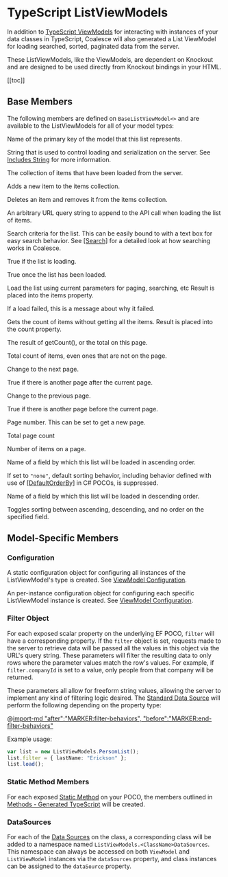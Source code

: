 

# TypeScript ListViewModels

In addition to [TypeScript ViewModels](/stacks/ko/client/view-model.md) for interacting with instances of your data classes in TypeScript, Coalesce will also generated a List ViewModel for loading searched, sorted, paginated data from the server.

These ListViewModels, like the ViewModels, are dependent on Knockout and are designed to be used directly from Knockout bindings in your HTML.

[[toc]]

## Base Members

The following members are defined on `BaseListViewModel<>` and are available to the ListViewModels for all of your model types:

<Prop def="modelKeyName: string" lang="ts" />

Name of the primary key of the model that this list represents.

<Prop def="includes: string" lang="ts" />

String that is used to control loading and serialization on the server. See [Includes String](/concepts/includes.md) for more information.
    

<Prop def="items: KnockoutObservableArray<TItem>" lang="ts" />

The collection of items that have been loaded from the server.

<Prop def="addNewItem: (): TItem" lang="ts" />

Adds a new item to the items collection.
    
<Prop def="deleteItem: (item: TItem): JQueryPromise<any>" lang="ts" />

Deletes an item and removes it from the items collection.


<Prop def="queryString: string" lang="ts" />

An arbitrary URL query string to append to the API call when loading the list of items.
    
<Prop def="search: KnockoutObservable<string>" lang="ts" />

Search criteria for the list. This can be easily bound to with a text box for easy search behavior. See [[Search]](/modeling/model-components/attributes/search.md) for a detailed look at how searching works in Coalesce.

    
<Prop def="isLoading: KnockoutObservable<boolean>" lang="ts" />

True if the list is loading.

<Prop def="isLoaded: KnockoutObservable<boolean>" lang="ts" />

True once the list has been loaded.
    
<Prop def="load: (callback?: any): JQueryPromise<any>" lang="ts" />

Load the list using current parameters for paging, searching, etc Result is placed into the items property.
    
<Prop def="message: KnockoutObservable<string>" lang="ts" />

If a load failed, this is a message about why it failed.
    

<Prop def="getCount: (callback?: any): JQueryPromise<any>" lang="ts" />

Gets the count of items without getting all the items. Result is placed into the count property.

<Prop def="count: KnockoutObservable<number>" lang="ts" />

The result of getCount(), or the total on this page.
    
<Prop def="totalCount: KnockoutObservable<number>" lang="ts" />

Total count of items, even ones that are not on the page.

    
<Prop def="nextPage: (): void" lang="ts" />

Change to the next page.
    
<Prop def="nextPageEnabled: KnockoutComputed<boolean>" lang="ts" />

True if there is another page after the current page.
    
<Prop def="previousPage: (): void" lang="ts" />

Change to the previous page.
    
<Prop def="previousPageEnabled: KnockoutComputed<boolean>" lang="ts" />

True if there is another page before the current page.
    
<Prop def="page: KnockoutObservable<number>" lang="ts" />

Page number. This can be set to get a new page.
    
<Prop def="pageCount: KnockoutObservable<number>" lang="ts" />

Total page count
    
<Prop def="pageSize: KnockoutObservable<number>" lang="ts" />

Number of items on a page.

<Prop def="orderBy: KnockoutObservable<string>" lang="ts" />

Name of a field by which this list will be loaded in ascending order.

If set to `"none"`, default sorting behavior, including behavior defined with use of [[DefaultOrderBy]](/modeling/model-components/attributes/default-order-by.md) in C# POCOs, is suppressed.
    
<Prop def="orderByDescending: KnockoutObservable<string>" lang="ts" />

Name of a field by which this list will be loaded in descending order.
    
<Prop def="orderByToggle: (field: string): void" lang="ts" />

Toggles sorting between ascending, descending, and no order on the specified field.
        

## Model-Specific Members

### Configuration

<Prop def="static coalesceConfig: Coalesce.ListViewModelConfiguration<PersonList, ViewModels.Person>" lang="ts" />

A static configuration object for configuring all instances of the ListViewModel's type is created. See [ViewModel Configuration](/stacks/ko/client/model-config.md).

<Prop def="coalesceConfig: Coalesce.ListViewModelConfiguration<PersonList, ViewModels.Person>" lang="ts" />

An per-instance configuration object for configuring each specific ListViewModel instance is created. See [ViewModel Configuration](/stacks/ko/client/model-config.md).


### Filter Object
<Prop def="public filter: {
    personId?: string
    firstName?: string
    lastName?: string
    gender?: string
    companyId?: string
} = null;" lang="ts" />

For each exposed scalar property on the underlying EF POCO, `filter` will have a corresponding property. If the `filter` object is set, requests made to the server to retrieve data will be passed all the values in this object via the URL's query string. These parameters will filter the resulting data to only rows where the parameter values match the row's values. For example, if `filter.companyId` is set to a value, only people from that company will be returned.

These parameters all allow for freeform string values, allowing the server to implement any kind of filtering logic desired. The [Standard Data Source](/modeling/model-components/data-sources.md#standard-data-source) will perform the following depending on the property type:

@[import-md "after":"MARKER:filter-behaviors", "before":"MARKER:end-filter-behaviors"](../../../modeling/model-components/data-sources.md) 

Example usage:
``` ts
var list = new ListViewModels.PersonList();
list.filter = { lastName: "Erickson" };
list.load();
```


### Static Method Members

<Prop def="public readonly namesStartingWith = new Person.GetBirthdate(this);
public static NamesStartingWith = class NamesStartingWith extends Coalesce.ClientMethod<PersonList, string[]> { ... };" lang="ts" />

For each exposed [Static Method](/modeling/model-components/methods.md#static-methods) on your POCO, the members outlined in [Methods - Generated TypeScript](/stacks/ko/client/methods.md) will be created.


### DataSources
<Prop def="
public dataSources = ListViewModels.PersonDataSources;
public dataSource: DataSource<Person> = new this.dataSources.Default();" lang="ts" />

For each of the [Data Sources](/modeling/model-components/data-sources.md) on the class, a corresponding class will be added to a namespace named `ListViewModels.<ClassName>DataSources`. This namespace can always be accessed on both `ViewModel` and `ListViewModel` instances via the `dataSources` property, and class instances can be assigned to the `dataSource` property.


        